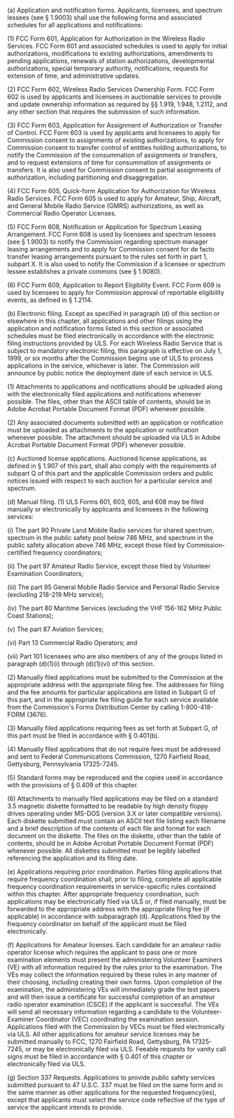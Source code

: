 (a) Application and notification forms. Applicants, licensees, and spectrum lessees (see § 1.9003) shall use the following forms and associated schedules for all applications and notifications:

(1) FCC Form 601, Application for Authorization in the Wireless Radio Services. FCC Form 601 and associated schedules is used to apply for initial authorizations, modifications to existing authorizations, amendments to pending applications, renewals of station authorizations, developmental authorizations, special temporary authority, notifications, requests for extension of time, and administrative updates.

(2) FCC Form 602, Wireless Radio Services Ownership Form. FCC Form 602 is used by applicants and licensees in auctionable services to provide and update ownership information as required by §§ 1.919, 1.948, 1.2112, and any other section that requires the submission of such information.

(3) FCC Form 603, Application for Assignment of Authorization or Transfer of Control. FCC Form 603 is used by applicants and licensees to apply for Commission consent to assignments of existing authorizations, to apply for Commission consent to transfer control of entities holding authorizations, to notify the Commission of the consummation of assignments or transfers, and to request extensions of time for consummation of assignments or transfers. It is also used for Commission consent to partial assignments of authorization, including partitioning and disaggregation.

(4) FCC Form 605, Quick-form Application for Authorization for Wireless Radio Services. FCC Form 605 is used to apply for Amateur, Ship, Aircraft, and General Mobile Radio Service (GMRS) authorizations, as well as Commercial Radio Operator Licenses.

(5) FCC Form 608, Notification or Application for Spectrum Leasing Arrangement. FCC Form 608 is used by licensees and spectrum lessees (see § 1.9003) to notify the Commission regarding spectrum manager leasing arrangements and to apply for Commission consent for de facto transfer leasing arrangements pursuant to the rules set forth in part 1, subpart X. It is also used to notify the Commission if a licensee or spectrum lessee establishes a private commons (see § 1.9080).

(6) FCC Form 609, Application to Report Eligibility Event. FCC Form 609 is used by licensees to apply for Commission approval of reportable eligibility events, as defined in § 1.2114.

(b) Electronic filing. Except as specified in paragraph (d) of this section or elsewhere in this chapter, all applications and other filings using the application and notification forms listed in this section or associated schedules must be filed electronically in accordance with the electronic filing instructions provided by ULS. For each Wireless Radio Service that is subject to mandatory electronic filing, this paragraph is effective on July 1, 1999, or six months after the Commission begins use of ULS to process applications in the service, whichever is later. The Commission will announce by public notice the deployment date of each service in ULS.

(1) Attachments to applications and notifications should be uploaded along with the electronically filed applications and notifications whenever possible. The files, other than the ASCII table of contents, should be in Adobe Acrobat Portable Document Format (PDF) whenever possible.

(2) Any associated documents submitted with an application or notification must be uploaded as attachments to the application or notification whenever possible. The attachment should be uploaded via ULS in Adobe Acrobat Portable Document Format (PDF) whenever possible.

(c) Auctioned license applications. Auctioned license applications, as defined in § 1.907 of this part, shall also comply with the requirements of subpart Q of this part and the applicable Commission orders and public notices issued with respect to each auction for a particular service and spectrum.

(d) Manual filing. (1) ULS Forms 601, 603, 605, and 608 may be filed manually or electronically by applicants and licensees in the following services:

(i) The part 90 Private Land Mobile Radio services for shared spectrum, spectrum in the public safety pool below 746 MHz, and spectrum in the public safety allocation above 746 MHz, except those filed by Commission-certified frequency coordinators;

(ii) The part 97 Amateur Radio Service, except those filed by Volunteer Examination Coordinators;

(iii) The part 95 General Mobile Radio Service and Personal Radio Service (excluding 218-219 MHz service);

(iv) The part 80 Maritime Services (excluding the VHF 156-162 MHz Public Coast Stations);

(v) The part 87 Aviation Services;

(vi) Part 13 Commercial Radio Operators; and

(vii) Part 101 licensees who are also members of any of the groups listed in paragraph (d)(1)(i) through (d)(1)(vi) of this section.

(2) Manually filed applications must be submitted to the Commission at the appropriate address with the appropriate filing fee. The addresses for filing and the fee amounts for particular applications are listed in Subpart G of this part, and in the appropriate fee filing guide for each service available from the Commission's Forms Distribution Center by calling 1-800-418-FORM (3676).

(3) Manually filed applications requiring fees as set forth at Subpart G, of this part must be filed in accordance with § 0.401(b).
                                    

(4) Manually filed applications that do not require fees must be addressed and sent to Federal Communications Commission, 1270 Fairfield Road, Gettysburg, Pennsylvania 17325-7245.

(5) Standard forms may be reproduced and the copies used in accordance with the provisions of § 0.409 of this chapter.

(6) Attachments to manually filed applications may be filed on a standard 3.5 magnetic diskette formatted to be readable by high density floppy drives operating under MS-DOS (version 3.X or later compatible versions). Each diskette submitted must contain an ASCII text file listing each filename and a brief description of the contents of each file and format for each document on the diskette. The files on the diskette, other than the table of contents, should be in Adobe Acrobat Portable Document Format (PDF) whenever possible. All diskettes submitted must be legibly labelled referencing the application and its filing date.

(e) Applications requiring prior coordination. Parties filing applications that require frequency coordination shall, prior to filing, complete all applicable frequency coordination requirements in service-specific rules contained within this chapter. After appropriate frequency coordination, such applications may be electronically filed via ULS or, if filed manually, must be forwarded to the appropriate address with the appropriate filing fee (if applicable) in accordance with subparagraph (d). Applications filed by the frequency coordinator on behalf of the applicant must be filed electronically.

(f) Applications for Amateur licenses. Each candidate for an amateur radio operator license which requires the applicant to pass one or more examination elements must present the administering Volunteer Examiners (VE) with all information required by the rules prior to the examination. The VEs may collect the information required by these rules in any manner of their choosing, including creating their own forms. Upon completion of the examination, the administering VEs will immediately grade the test papers and will then issue a certificate for successful completion of an amateur radio operator examination (CSCE) if the applicant is successful. The VEs will send all necessary information regarding a candidate to the Volunteer-Examiner Coordinator (VEC) coordinating the examination session. Applications filed with the Commission by VECs must be filed electronically via ULS. All other applications for amateur service licenses may be submitted manually to FCC, 1270 Fairfield Road, Gettysburg, PA 17325-7245, or may be electronically filed via ULS. Feeable requests for vanity call signs must be filed in accordance with § 0.401 of this chapter or electronically filed via ULS.

(g) Section 337 Requests. Applications to provide public safety services submitted pursuant to 47 U.S.C. 337 must be filed on the same form and in the same manner as other applications for the requested frequency(ies), except that applicants must select the service code reflective of the type of service the applicant intends to provide.


